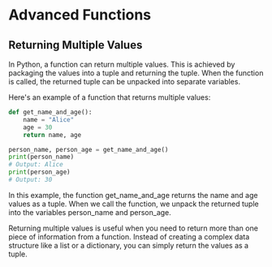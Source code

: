# Advanced Functions

## Returning Multiple Values

In Python, a function can return multiple values. This is achieved by packaging the values into a tuple and returning the tuple. When the function is called, the returned tuple can be unpacked into separate variables.

Here's an example of a function that returns multiple values:
```python
def get_name_and_age():
    name = "Alice"
    age = 30
    return name, age

person_name, person_age = get_name_and_age()
print(person_name)
# Output: Alice
print(person_age)
# Output: 30
```
In this example, the function get_name_and_age returns the name and age values as a tuple. When we call the function, we unpack the returned tuple into the variables person_name and person_age.

Returning multiple values is useful when you need to return more than one piece of information from a function. Instead of creating a complex data structure like a list or a dictionary, you can simply return the values as a tuple.

